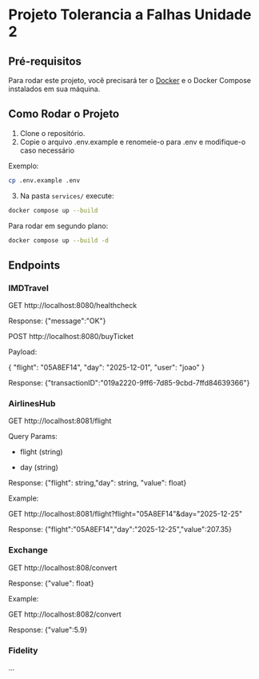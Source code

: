 # Projeto Tolerancia a Falhas Unidade 2

## Pré-requisitos

Para rodar este projeto, você precisará ter o [Docker](https://www.docker.com/) e o Docker Compose instalados em sua máquina.

## Como Rodar o Projeto

1.  Clone o repositório.
2. Copie o arquivo .env.example e renomeie-o para .env e modifique-o caso necessário

Exemplo:

```bash
cp .env.example .env

```

3.  Na pasta `services/` execute:

```bash
docker compose up --build
```

Para rodar em segundo plano:

```bash
docker compose up --build -d
  ```


## Endpoints

### IMDTravel

GET http://localhost:8080/healthcheck

Response: {"message":"OK"}

POST http://localhost:8080/buyTicket

Payload:

{
    "flight": "05A8EF14",
    "day": "2025-12-01",
    "user": "joao"
}

Response: {"transactionID":"019a2220-9ff6-7d85-9cbd-7ffd84639366"}

### AirlinesHub

GET http://localhost:8081/flight

Query Params:

- flight (string)

- day (string)

Response: {"flight": string,"day": string, "value": float}

Example:

GET http://localhost:8081/flight?flight="05A8EF14"&day="2025-12-25"

Response: {"flight":"05A8EF14","day":"2025-12-25","value":207.35}

### Exchange

GET http://localhost:808/convert

Response: {"value": float}

Example:

GET http://localhost:8082/convert

Response: {"value":5.9}

### Fidelity

...


